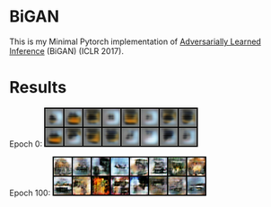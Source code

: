 # BiGAN
This is my Minimal Pytorch implementation of [Adversarially Learned Inference](https://arxiv.org/pdf/1606.00704.pdf) (BiGAN) (ICLR 2017).



# Results

Epoch 0:
![0](./images/0_fake.png)

Epoch 100:
![100](./images/100_fake.png)

